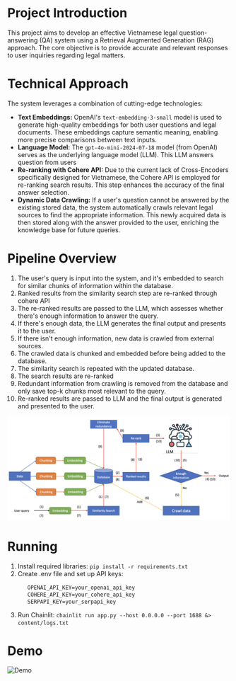 # Project Introduction

This project aims to develop an effective Vietnamese legal question-answering (QA) system using a Retrieval Augmented Generation (RAG) approach. The core objective is to provide accurate and relevant responses to user inquiries regarding legal matters.

# Technical Approach

The system leverages a combination of cutting-edge technologies:

* **Text Embeddings:** OpenAI's `text-embedding-3-small` model is used to generate high-quality embeddings for both user questions and legal documents. These embeddings capture semantic meaning, enabling more precise comparisons between text inputs.
* **Language Model:** The `gpt-4o-mini-2024-07-18` model (from OpenAI) serves as the underlying language model (LLM). This LLM answers question from users
* **Re-ranking with Cohere API:** Due to the current lack of Cross-Encoders specifically designed for Vietnamese, the Cohere API is employed for re-ranking search results. This step enhances the accuracy of the final answer selection.
* **Dynamic Data Crawling:**  If a user's question cannot be answered by the existing stored data, the system automatically crawls relevant legal sources to find the appropriate information. This newly acquired data is then stored along with the answer provided to the user, enriching the knowledge base for future queries.

# Pipeline Overview

1. The user's query is input into the system, and it's embedded to search for similar chunks of information within the database.
2. Ranked results from the similarity search step are re-ranked through cohere API
3. The re-ranked results are passed to the LLM, which assesses whether there's enough information to answer the query.
4. If there's enough data, the LLM generates the final output and presents it to the user.
5. If there isn't enough information, new data is crawled from external sources.
6. The crawled data is chunked and embedded before being added to the database.
7. The similarity search is repeated with the updated database.
8. The search results are re-ranked
9. Redundant information from crawling is removed from the database and only save top-k chunks most relevant to the query.
10. Re-ranked results are passed to LLM and the final output is generated and presented to the user.

![Pipeline](images/pipeline.png)

# Running
1. Install required libraries: ```pip install -r requirements.txt```
2. Create .env file and set up API keys:
   ```
      OPENAI_API_KEY=your_openai_api_key
      COHERE_API_KEY=your_cohere_api_key
      SERPAPI_KEY=your_serpapi_key
     ```
3. Run Chainlit: ```chainlit run app.py --host 0.0.0.0 --port 1688 &> content/logs.txt```

# Demo

![Demo](images/demo.png)



